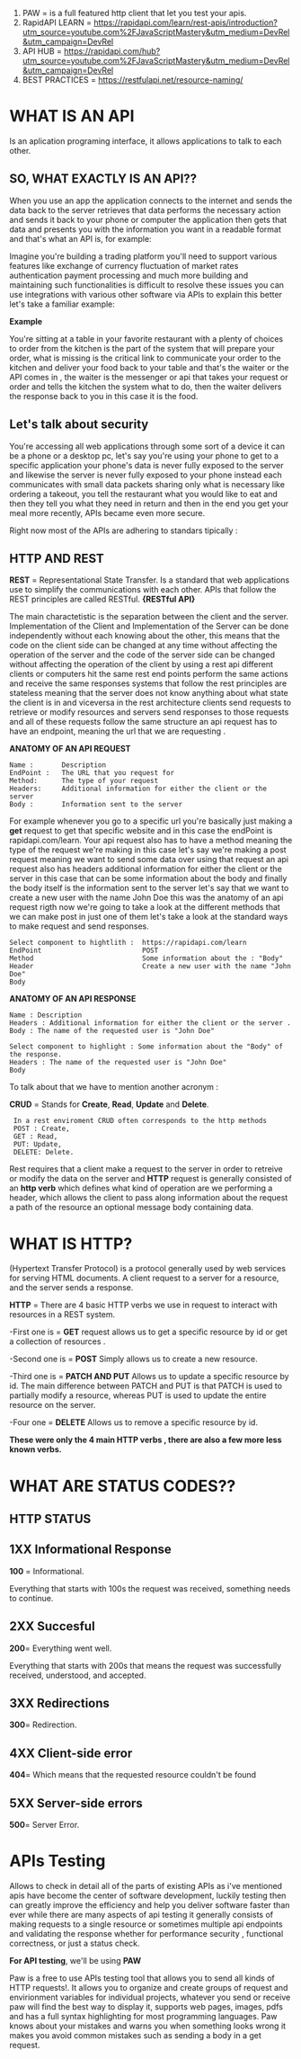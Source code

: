 1. PAW = is a full featured http client that let you test your apis.
2. RapidAPI LEARN = https://rapidapi.com/learn/rest-apis/introduction?utm_source=youtube.com%2FJavaScriptMastery&utm_medium=DevRel&utm_campaign=DevRel
3. API HUB = https://rapidapi.com/hub?utm_source=youtube.com%2FJavaScriptMastery&utm_medium=DevRel&utm_campaign=DevRel
4. BEST PRACTICES = https://restfulapi.net/resource-naming/

# **WHAT IS AN API**

Is an aplication programing interface, it allows applications to talk to each other.

## **SO, WHAT EXACTLY IS AN API??**

When you use an app the application connects to the internet and sends the data back to the
server retrieves that data performs the necessary action and sends it back to your phone or
computer the application then gets that data and presents you with the information you want in
a readable format and that's what an API is, for example:

Imagine you're building a trading platform you'll need to support various features like exchange of currency fluctuation of market rates authentication payment processing and much more building and maintaining such functionalities is difficult to resolve these issues you can use integrations with various other software via APIs to explain this better let's take a
familiar example:

**Example**

You're sitting at a table in your favorite restaurant with a plenty of choices to order from the kitchen is the part of the system that will prepare your order, what is missing is the critical link to communicate your order to the kitchen and deliver your food back to your table and that's the waiter or the API comes in , the waiter is the messenger or api that takes your request or order and tells the kitchen the system what to do, then the waiter delivers the response back to you in this case it is the food.

## **Let's talk about security**

You're accessing all web applications through some sort of a device it can be a phone or a desktop pc, let's say you're using your phone to get to a specific application your phone's data is never fully exposed to the server and likewise the server is never fully exposed to your phone instead each communicates with small data packets sharing only what is necessary like ordering a takeout, you tell the restaurant what you would like to eat and then they tell you what they need in return and then in the end you get your meal more recently, APIs became even more secure.

Right now most of the APIs are adhering to standars tipically :

## **HTTP AND REST**

**REST** = Representational State Transfer.
Is a standard that web applications use to simplify the communications with each other.
APIs that follow the REST principles are called RESTful.
**{RESTful API}**

The main charactetistic is the separation between the client and the server.
Implementation of the Client and Implementation of the Server can be done independently without each knowing about the other, this means that the code on the client side can be changed at any time without affecting the operation of the server and the code of the server side can be changed without affecting the operation of the client by using a rest api different clients or computers hit the same rest end points perform the same actions and receive the same responses systems that follow the rest principles are stateless meaning that the server does not know anything about what state the client is in and viceversa in the rest architecture clients send requests to retrieve or modify resources and servers send responses to those requests and all of these requests follow the same structure an api request has to have an endpoint, meaning the url that we are requesting .

**ANATOMY OF AN API REQUEST**

```
Name :       Description
EndPoint :   The URL that you request for
Method:      The type of your request
Headers:     Additional information for either the client or the server
Body :       Information sent to the server
```

For example whenever you go to a specific url you're basically just making a **get** request to get that specific website and in this case the endPoint is rapidapi.com/learn.
Your api request also has to have a method meaning the type of the request we're making in this case let's say we're making a post request meaning we want to send some data over using that request an api request also has headers additional information for either the client or the server in this case that can be some information about the body and finally the body itself is the information sent to the server let's say that we want to create a new user with the name John Doe this was the anatomy of an api request rigth now we're going to take a look at the different methods that we can make post in just one of them let's take a look at the standard ways to make request and send responses.

```
Select component to hightlith :  https://rapidapi.com/learn
EndPoint                         POST
Method                           Some information about the : "Body"
Header                           Create a new user with the name "John Doe"
Body

```

**ANATOMY OF AN API RESPONSE**

```
Name : Description
Headers : Additional information for either the client or the server .
Body : The name of the requested user is "John Doe"

```

```
Select component to highlight : Some information about the "Body" of the response.
Headers : The name of the requested user is "John Doe"
Body
```

To talk about that we have to mention another acronym :

**CRUD** = Stands for **Create**, **Read**, **Update** and **Delete**.

```
 In a rest enviroment CRUD often corresponds to the http methods
 POST : Create,
 GET : Read,
 PUT: Update,
 DELETE: Delete.

```

Rest requires that a client make a request to the server in order to retreive or modify the data on the server and **HTTP** request is generally consisted of an **http verb** which defines what kind of operation are we performing a header, which allows the client to pass along information about the request a path of the resource an optional message body containing data.

# **WHAT IS HTTP?**

(Hypertext Transfer Protocol) is a protocol generally used by web services for serving HTML documents. A client request to a server for a resource, and the server sends a response.

**HTTP** = There are 4 basic HTTP verbs we use in request to interact with resources in a REST system.

-First one is = **GET** request allows us to get a specific resource by id or get a collection of resources .

-Second one is = **POST** Simply allows us to create a new resource.

-Third one is = **PATCH AND PUT** Allows us to update a specific resource by id. The main difference between PATCH and PUT is that PATCH is used to partially modify a resource, whereas PUT is used to update the entire resource on the server.

-Four one = **DELETE** Allows us to remove a specific resource by id.

**These were only the 4 main HTTP verbs , there are also a few more less known verbs.**

# **WHAT ARE STATUS CODES??**

## **HTTP STATUS**

## **1XX Informational Response**

**100** = Informational.

Everything that starts with 100s the request was received, something needs to continue.

## **2XX Succesful**

**200**= Everything went well.

Everything that starts with 200s that means the request was successfully received, understood, and accepted.

## **3XX Redirections**

**300**= Redirection.

## **4XX Client-side error**

**404**= Which means that the requested resource couldn't be found

## **5XX Server-side errors**

**500**= Server Error.

# **APIs Testing**

Allows to check in detail all of the parts of existing APIs as i've mentioned apis have become the center of software development, luckily testing then can greatly improve the efficiency and help you deliver software faster than ever while there are many aspects of api testing it generally consists of making requests to a single resource or sometimes multiple api endpoints and validating the response whether for performance security , functional correctness, or just a status check.

**For API testing**, we'll be using **PAW**

Paw is a free to use APIs testing tool that allows you to send all kinds of HTTP requests!.
It allows you to organize and create groups of request and envirionment variables for individual projects, whatever you send or receive paw will find the best way to display it, supports web pages, images, pdfs and has a full syntax highlighting for most programming languages. Paw knows about your mistakes and warns you when something looks wrong it makes you avoid common mistakes such as sending a body in a get request.

